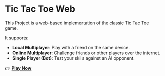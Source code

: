 # Tic Tac Toe Web

This Project is a web-based implementation of the classic Tic Tac Toe game.

It supports:
- **Local Multiplayer**: Play with a friend on the same device.
- **Online Multiplayer**: Challenge friends or other players over the internet.
- **Single Player (Bot)**: Test your skills against an AI opponent.

👉 [**Play Now**](https://tictactoe.sushiwaumai.com)
